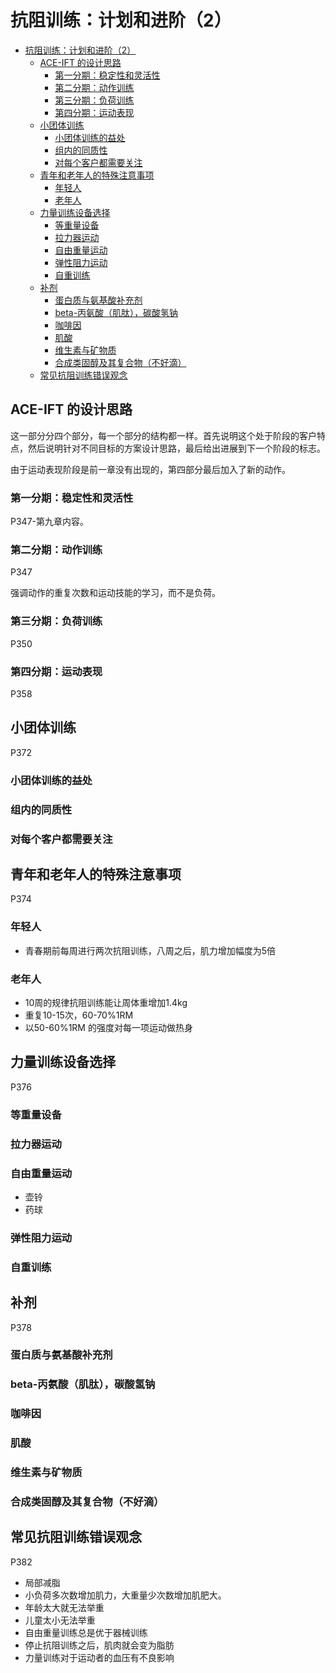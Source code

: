 # 抗阻训练：计划和进阶（2）



<!--ts-->
   * [抗阻训练：计划和进阶（2）](#抗阻训练计划和进阶2)
      * [ACE-IFT 的设计思路](#ace-ift-的设计思路)
         * [第一分期：稳定性和灵活性](#第一分期稳定性和灵活性)
         * [第二分期：动作训练](#第二分期动作训练)
         * [第三分期：负荷训练](#第三分期负荷训练)
         * [第四分期：运动表现](#第四分期运动表现)
      * [小团体训练](#小团体训练)
         * [小团体训练的益处](#小团体训练的益处)
         * [组内的同质性](#组内的同质性)
         * [对每个客户都需要关注](#对每个客户都需要关注)
      * [青年和老年人的特殊注意事项](#青年和老年人的特殊注意事项)
         * [年轻人](#年轻人)
         * [老年人](#老年人)
      * [力量训练设备选择](#力量训练设备选择)
         * [等重量设备](#等重量设备)
         * [拉力器运动](#拉力器运动)
         * [自由重量运动](#自由重量运动)
         * [弹性阻力运动](#弹性阻力运动)
         * [自重训练](#自重训练)
      * [补剂](#补剂)
         * [蛋白质与氨基酸补充剂](#蛋白质与氨基酸补充剂)
         * [beta-丙氨酸（肌肽），碳酸氢钠](#beta-丙氨酸肌肽碳酸氢钠)
         * [咖啡因](#咖啡因)
         * [肌酸](#肌酸)
         * [维生素与矿物质](#维生素与矿物质)
         * [合成类固醇及其复合物（不好滴）](#合成类固醇及其复合物不好滴)
      * [常见抗阻训练错误观念](#常见抗阻训练错误观念)

<!-- Added by: oda, at:  -->

<!--te-->

## ACE-IFT 的设计思路

这一部分分四个部分，每一个部分的结构都一样。首先说明这个处于阶段的客户特点，然后说明针对不同目标的方案设计思路，最后给出进展到下一个阶段的标志。

由于运动表现阶段是前一章没有出现的，第四部分最后加入了新的动作。

### 第一分期：稳定性和灵活性

P347-第九章内容。

### 第二分期：动作训练

P347

强调动作的重复次数和运动技能的学习，而不是负荷。



### 第三分期：负荷训练

P350

### 第四分期：运动表现

P358

## 小团体训练

P372

### 小团体训练的益处

### 组内的同质性

### 对每个客户都需要关注



## 青年和老年人的特殊注意事项

P374

### 年轻人

- 青春期前每周进行两次抗阻训练，八周之后，肌力增加幅度为5倍

### 老年人

- 10周的规律抗阻训练能让周体重增加1.4kg
- 重复10-15次，60-70%1RM
- 以50-60%1RM 的强度对每一项运动做热身

## 力量训练设备选择

P376

### 等重量设备

### 拉力器运动

### 自由重量运动

- 壶铃
- 药球

### 弹性阻力运动

### 自重训练





## 补剂

P378

### 蛋白质与氨基酸补充剂

### beta-丙氨酸（肌肽），碳酸氢钠

### 咖啡因

### 肌酸

### 维生素与矿物质

### 合成类固醇及其复合物（不好滴）

## 常见抗阻训练错误观念

P382

- 局部减脂
- 小负荷多次数增加肌力，大重量少次数增加肌肥大。
- 年龄太大就无法举重
- 儿童太小无法举重
- 自由重量训练总是优于器械训练
- 停止抗阻训练之后，肌肉就会变为脂肪
- 力量训练对于运动者的血压有不良影响

